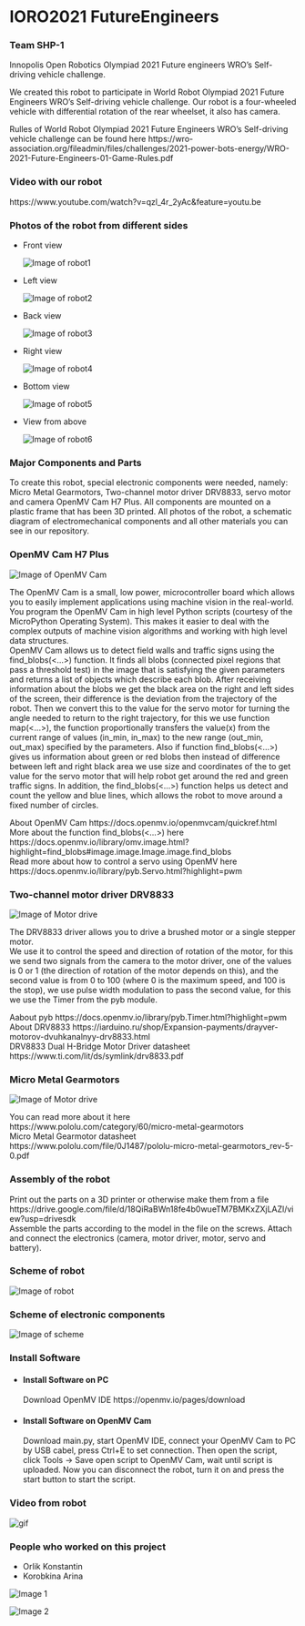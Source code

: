 # IORO2021 FutureEngineers
<h3>Team SHP-1</h3>

<p>Innopolis Open Robotics Olympiad 2021 Future engineers WRO’s Self-driving vehicle challenge.</p>
<p>We created this robot to participate in World Robot Olympiad 2021 Future Engineers WRO’s Self-driving vehicle challenge.
Our robot is a four-wheeled vehicle with differential rotation of the rear wheelset, it also has сamera.</p>

<p>Rulles of World Robot Olympiad 2021 Future Engineers WRO’s Self-driving vehicle challenge can be found here https://wro-association.org/fileadmin/files/challenges/2021-power-bots-energy/WRO-2021-Future-Engineers-01-Game-Rules.pdf</p>

<h3>Video with our robot</h3>
<p>https://www.youtube.com/watch?v=qzl_4r_2yAc&feature=youtu.be</p>

<h3>Photos of the robot from different sides</h3>
<ul><li>Front view</li>
	
![Image of robot1](https://github.com/Glaurung2000/images/blob/master/photo_2021-09-23_17-11-24.jpg)

<li>Left view</li>
	
![Image of robot2](https://github.com/Glaurung2000/images/blob/master/photo_2021-09-23_17-12-11.jpg)
	
<li>Back view</li>

![Image of robot3](https://github.com/Glaurung2000/images/blob/master/photo_2021-09-23_17-12-03.jpg)

<li>Right view</li>
	
![Image of robot4](https://github.com/Glaurung2000/images/blob/master/photo_2021-09-23_17-11-50.jpg)

<li>Bottom view</li>

![Image of robot5](https://github.com/Glaurung2000/images/blob/master/photo_2021-09-23_17-12-25.jpg)

<li>View from above</li>
	
![Image of robot6](https://github.com/Glaurung2000/images/blob/master/photo_2021-09-23_17-12-19.jpg)

</ul>

<h3>Major Components and Parts</h3>
<p>To create this robot, special electronic components were needed, namely: Micro Metal Gearmotors, Two-channel motor driver DRV8833, servo motor and camera OpenMV Cam H7 Plus. All components are mounted on a plastic frame that has been 3D printed. All photos of the robot, a schematic diagram of electromechanical components and all other materials you can see in our repository.</p>

<h3>OpenMV Cam H7 Plus</h3>

![Image of OpenMV Cam](https://github.com/Glaurung2000/images/blob/master/pinout-openmv-cam-h7-plus-ov5640.png)

<p>The OpenMV Cam is a small, low power, microcontroller board which allows you to easily implement applications using machine vision in the real-world. You program the OpenMV Cam in high level Python scripts (courtesy of the MicroPython Operating System). This makes it easier to deal with the complex outputs of machine vision algorithms and working with high level data structures.</br>
OpenMV Cam allows us to detect field walls and traffic signs using the find_blobs(<...>) function. It finds all blobs (connected pixel regions that pass a threshold test) in the image that is satisfying the given parameters and returns a list of objects which describe each blob. After receiving information about the blobs we get the black area on the right and left sides of the screen, their difference is the deviation from the trajectory of the robot. Then we convert this to the value for the servo motor for turning the angle needed to return to the right trajectory, for this we use function map(<...>), the function proportionally transfers the value(x) from the current range of values (in_min, in_max) to the new range (out_min, out_max) specified by the parameters. Also if function find_blobs(<...>) gives us information about green or red blobs then instead of difference between left and right black area we use size and coordinates of the to get value for the servo motor that will help robot get around the red and green traffic signs. In addition, the find_blobs(<...>) function helps us detect and count the yellow and blue lines, which allows the robot to move around a fixed number of circles.</p>

<p>About OpenMV Cam https://docs.openmv.io/openmvcam/quickref.html</br>
More about the function find_blobs(<...>) here https://docs.openmv.io/library/omv.image.html?highlight=find_blobs#image.image.Image.image.find_blobs</br>
Read more about how to control a servo using OpenMV here https://docs.openmv.io/library/pyb.Servo.html?highlight=pwm</p>

<h3>Two-channel motor driver DRV8833</h3>

![Image of Motor drive](https://github.com/Glaurung2000/images/blob/master/DRV8833.jpg)

<p>The DRV8833 driver allows you to drive a brushed motor or a single stepper motor.</br>
We use it to control the speed and direction of rotation of the motor, for this we send two signals from the camera to the motor driver, one of the values is 0 or 1 (the direction of rotation of the motor depends on this), and the second value is from 0 to 100 (where 0 is the maximum speed, and 100 is the stop), we use pulse width modulation to pass the second value, for this we use the Timer from the pyb module.</p> 

<p>Aabout pyb https://docs.openmv.io/library/pyb.Timer.html?highlight=pwm</br>
About DRV8833 https://iarduino.ru/shop/Expansion-payments/drayver-motorov-dvuhkanalnyy-drv8833.html</br>
DRV8833 Dual H-Bridge Motor Driver datasheet https://www.ti.com/lit/ds/symlink/drv8833.pdf</p>


<h3>Micro Metal Gearmotors</h3>

![Image of Motor drive](https://github.com/Glaurung2000/images/blob/master/motor.jpg)

<p>You can read more about it here https://www.pololu.com/category/60/micro-metal-gearmotors </br>
 Micro Metal Gearmotor datasheet https://www.pololu.com/file/0J1487/pololu-micro-metal-gearmotors_rev-5-0.pdf</p>


<h3>Assembly of the robot</h3>
<p> Print out the parts on a 3D printer or otherwise make them from a file https://drive.google.com/file/d/18QiRaBWn18fe4b0wueTM7BMKxZXjLAZl/view?usp=drivesdk </br>
Assemble the parts according to the model in the file on the screws. Attach and connect the electronics (camera, motor driver, motor, servo and battery).</p>

<h3>Scheme of robot</h3>

![Image of robot](https://github.com/Glaurung2000/images/blob/master/Main-1.png)


<h3>Scheme of electronic components</h3>

![Image of scheme](https://github.com/Glaurung2000/IORO2021_FutureEngineers/blob/main/photo/scheme.png)

<h3>Install Software</h3>
<ul><li><h4>Install Software on PC</h4></li>
<p>Download OpenMV IDE https://openmv.io/pages/download</p>
<li><h4>Install Software on OpenMV Cam</h4></li>
<p>Download main.py, start OpenMV IDE, connect your OpenMV Cam to PC by USB cabel, press Ctrl+E to set connection. Then open the script, click Tools -> 
Save open script to OpenMV Cam, wait until script is uploaded. Now you can disconnect the robot, turn it on and press the start button to start the script.</p></ul>

<h3>Video from robot</h3>

![gif](https://github.com/Glaurung2000/IORO2021_FutureEngineers/blob/main/video_from_robot.gif)

<h3>People who worked on this project</h3>
	<ul><li>Orlik Konstantin</li>
	<li>Korobkina Arina</li></ul>

![Image 1](https://github.com/Glaurung2000/images/blob/master/photo_2021-09-24_12-39-30.jpg)

![Image 2](https://github.com/Glaurung2000/images/blob/master/photo_2021-09-24_12-39-10.jpg)


